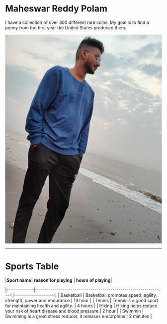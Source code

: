 # Maheswar Reddy Polam

I have a collection of over 300 different rare coins. My goal is to find a penny from the first year the United States produced them.

![My Image](./mahi.jpg)

-------------------------------------------------------------------------------------------------------------

# Sports Table

|**Sport name**|                        **reason for playing**                     | **hours of playing**|

|:-------------|:-----------------------------------------------------------------:|--------------------:|
| Basketball   | Basketball promotes speed, agility, strength, power and endurance.|    13 hour          |
| Tennis       | Tennis is a good sport for maintaining health and agility.        |    4 hours          |
| Hiking       | Hiking helps reduce your risk of heart disease and blood pressure.|    2 hour           |
| Swimmin      | Swimming is a great stress reducer, it releases endorphins        |    2 minutes        |

